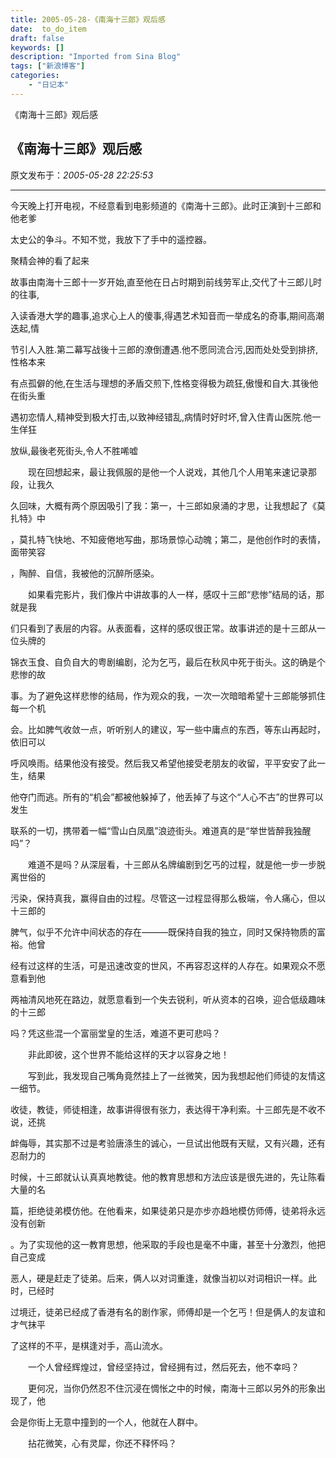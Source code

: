 ```yaml
---
title: 2005-05-28-《南海十三郎》观后感
date:  to_do_item
draft: false
keywords: []
description: "Imported from Sina Blog"
tags: ["新浪博客"]
categories: 
    - "日记本"
---
```

《南海十三郎》观后感
## 《南海十三郎》观后感

 原文发布于：*2005-05-28 22:25:53*

--------------------------------------------------------------------------------

 今天晚上打开电视，不经意看到电影频道的《南海十三郎》。此时正演到十三郎和他老爹

太史公的争斗。不知不觉，我放下了手中的遥控器。

聚精会神的看了起来

故事由南海十三郎十一岁开始,直至他在日占时期到前线劳军止,交代了十三郎儿时的往事,

入读香港大学的趣事,追求心上人的傻事,得遇艺术知音而一举成名的奇事,期间高潮迭起,情

节引人入胜.第二幕写战後十三郎的潦倒遭遇.他不愿同流合污,因而处处受到排挤,性格本来

有点孤僻的他,在生活与理想的矛盾交煎下,性格变得极为疏狂,傲慢和自大.其後他在街头重

遇初恋情人,精神受到极大打击,以致神经错乱,病情时好时坏,曾入住青山医院.他一生佯狂

放纵,最後老死街头,令人不胜唏嘘

 

　　现在回想起来，最让我佩服的是他一个人说戏，其他几个人用笔来速记录那段，让我久

久回味，大概有两个原因吸引了我：第一，十三郎如泉涌的才思，让我想起了《莫扎特》中

，莫扎特飞快地、不知疲倦地写曲，那场景惊心动魄；第二，是他创作时的表情，面带笑容

，陶醉、自信，我被他的沉醉所感染。

　　如果看完影片，我们像片中讲故事的人一样，感叹十三郎“悲惨”结局的话，那就是我

们只看到了表层的内容。从表面看，这样的感叹很正常。故事讲述的是十三郎从一位头牌的

锦衣玉食、自负自大的粤剧编剧，沦为乞丐，最后在秋风中死于街头。这的确是个悲惨的故

事。为了避免这样悲惨的结局，作为观众的我，一次一次暗暗希望十三郎能够抓住每一个机

会。比如脾气收敛一点，听听别人的建议，写一些中庸点的东西，等东山再起时，依旧可以

呼风唤雨。结果他没有接受。然后我又希望他接受老朋友的收留，平平安安了此一生，结果

他夺门而逃。所有的“机会”都被他躲掉了，他丢掉了与这个“人心不古”的世界可以发生

联系的一切，携带着一幅“雪山白凤凰”浪迹街头。难道真的是“举世皆醉我独醒吗”？

　　难道不是吗？从深层看，十三郎从名牌编剧到乞丐的过程，就是他一步一步脱离世俗的

污染，保持真我，赢得自由的过程。尽管这一过程显得那么极端，令人痛心，但以十三郎的

脾气，似乎不允许中间状态的存在———既保持自我的独立，同时又保持物质的富裕。他曾

经有过这样的生活，可是迅速改变的世风，不再容忍这样的人存在。如果观众不愿意看到他

两袖清风地死在路边，就愿意看到一个失去锐利，听从资本的召唤，迎合低级趣味的十三郎

吗？凭这些混一个富丽堂皇的生活，难道不更可悲吗？

　　非此即彼，这个世界不能给这样的天才以容身之地！

　　写到此，我发现自己嘴角竟然挂上了一丝微笑，因为我想起他们师徒的友情这一细节。

收徒，教徒，师徒相逢，故事讲得很有张力，表达得干净利索。十三郎先是不收不说，还挑

衅侮辱，其实那不过是考验唐涤生的诚心，一旦试出他既有天赋，又有兴趣，还有忍耐力的

时候，十三郎就认认真真地教徒。他的教育思想和方法应该是很先进的，先让陈看大量的名

篇，拒绝徒弟模仿他。在他看来，如果徒弟只是亦步亦趋地模仿师傅，徒弟将永远没有创新

。为了实现他的这一教育思想，他采取的手段也是毫不中庸，甚至十分激烈，他把自己变成

恶人，硬是赶走了徒弟。后来，俩人以对词重逢，就像当初以对词相识一样。此时，已经时

过境迁，徒弟已经成了香港有名的剧作家，师傅却是一个乞丐！但是俩人的友谊和才气抹平

了这样的不平，是棋逢对手，高山流水。

　　一个人曾经辉煌过，曾经坚持过，曾经拥有过，然后死去，他不幸吗？

　　更何况，当你仍然忍不住沉浸在惆怅之中的时候，南海十三郎以另外的形象出现了，他

会是你街上无意中撞到的一个人，他就在人群中。

　　拈花微笑，心有灵犀，你还不释怀吗？


